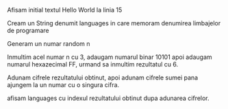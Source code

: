 Afisam initial textul Hello World la linia 15

Cream un String denumit languages in care memoram denumirea limbajelor de programare

Generam un numar random n

Inmultim acel numar n cu 3, adaugam numarul binar 10101 apoi adaugam numarul hexazecimal FF, urmand sa inmultim rezultatul cu 6.

Adunam cifrele rezultatului obtinut, apoi adunam cifrele sumei pana ajungem la un numar cu o singura cifra.

afisam languages cu indexul rezultatului obtinut dupa adunarea cifrelor.